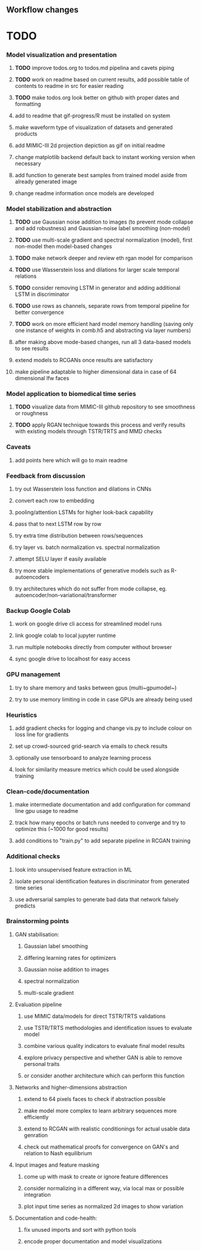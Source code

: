 Workflow changes
----------------

**TODO**
====================================================================

### Model visualization and presentation

1.  **TODO** improve todos.org to todos.md pipelina and
    cavets piping

2.  **TODO** work on readme based on current results, add
    possible table of contents to readme in src for easier reading

3.  **TODO** make todos.org look better on github with proper
    dates and formatting

4.  add to readme that gif-progress/R must be installed on system

5.  make waveform type of visualization of datasets and generated
    products

6.  add MIMIC-III 2d projection depiction as gif on initial readme

7.  change matplotlib backend default back to instant working version
    when necessary

8.  add function to generate best samples from trained model aside from
    already generated image

9.  change readme information once models are developed

### Model stabilization and abstraction

1.  **TODO** use Gaussian noise addition to images (to
    prevent mode collapse and add robustness) and Gaussian-noise label
    smoothing (non-model)

2.  **TODO** use multi-scale gradient and spectral
    normalization (model), first non-model then model-based changes

3.  **TODO** make network deeper and review eth rgan model
    for comparison

4.  **TODO** use Wasserstein loss and dilations for larger
    scale temporal relations

5.  **TODO** consider removing LSTM in generator and adding
    additional LSTM in discriminator

6.  **TODO** use rows as channels, separate rows from
    temporal pipeline for better convergence

7.  **TODO** work on more efficient hard model memory
    handling (saving only one instance of weights in comb.h5 and
    abstracting via layer numbers)

8.  after making above mode-based changes, run all 3 data-based models
    to see results

9.  extend models to RCGANs once results are satisfactory

10. make pipeline adaptable to higher dimensional data in case of 64
    dimensional lfw faces

### Model application to biomedical time series

1.  **TODO** visualize data from MIMIC-III github repository
    to see smoothness or roughness

2.  **TODO** apply RGAN technique towards this process and
    verify results with existing models through TSTR/TRTS and MMD checks

### Caveats

1.  add points here which will go to main readme

### Feedback from discussion

1.  try out Wasserstein loss function and dilations in CNNs

2.  convert each row to embedding

3.  pooling/attention LSTMs for higher look-back capability

4.  pass that to next LSTM row by row

5.  try extra time distribution between rows/sequences

6.  try layer vs. batch normalization vs. spectral normalization

7.  attempt SELU layer if easily available

8.  try more stable implementations of generative models such as
    R-autoencoders

9.  try architectures which do not suffer from mode collapse, eg.
    autoencoder/non-variational/transformer

### Backup Google Colab

1.  work on google drive cli access for streamlined model runs

2.  link google colab to local jupyter runtime

3.  run multiple notebooks directly from computer without browser

4.  sync google drive to localhost for easy access

### GPU management

1.  try to share memory and tasks between gpus (multi~gpumodel~)

2.  try to use memory limiting in code in case GPUs are already being
    used

### Heuristics

1.  add gradient checks for logging and change vis.py to include colour
    on loss line for gradients

2.  set up crowd-sourced grid-search via emails to check results

3.  optionally use tensorboard to analyze learning process

4.  look for similarity measure metrics which could be used alongside
    training

### Clean-code/documentation

1.  make intermediate documentation and add configuration for command
    line gpu usage to readme

2.  track how many epochs or batch runs needed to converge and try to
    optimize this (\~1000 for good results)

3.  add conditions to \"train.py\" to add separate pipeline in RCGAN
    training

### Additional checks

1.  look into unsupervised feature extraction in ML

2.  isolate personal identification features in discriminator from
    generated time series

3.  use adversarial samples to generate bad data that network falsely
    predicts

### Brainstorming points

1.  GAN stabilisation:

    1.  Gaussian label smoothing

    2.  differing learning rates for optimizers

    3.  Gaussian noise addition to images

    4.  spectral normalization

    5.  multi-scale gradient

2.  Evaluation pipeline

    1.  use MIMIC data/models for direct TSTR/TRTS validations

    2.  use TSTR/TRTS methodologies and identification issues to
        evaluate model

    3.  combine various quality indicators to evaluate final model
        results

    4.  explore privacy perspective and whether GAN is able to remove
        personal traits

    5.  or consider another architecture which can perform this function

3.  Networks and higher-dimensions abstraction

    1.  extend to 64 pixels faces to check if abstraction possible

    2.  make model more complex to learn arbitrary sequences more
        efficiently

    3.  extend to RCGAN with realistic conditionings for actual usable
        data genration

    4.  check out mathematical proofs for convergence on GAN\'s and
        relation to Nash equilibrium

4.  Input images and feature masking

    1.  come up with mask to create or ignore feature differences

    2.  consider normalizing in a different way, via local max or
        possible integration

    3.  plot input time series as normalized 2d images to show variation

5.  Documentation and code-health:

    1.  fix unused imports and sort with python tools

    2.  encode proper documentation and model visualizations

